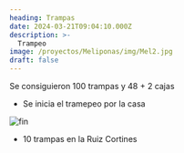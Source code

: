 ```yaml
---
heading: Trampas
date: 2024-03-21T09:04:10.000Z
description: >-
  Trampeo
image: /proyectos/Meliponas/img/Mel2.jpg 
draft: false
---
```


Se consiguieron 100 trampas y 48 + 2 cajas


- Se inicia el tramepeo por la casa

![fin](/proyectos/Meliponas/img/Mel1.jpg) 

- 10 trampas en la Ruiz Cortines
